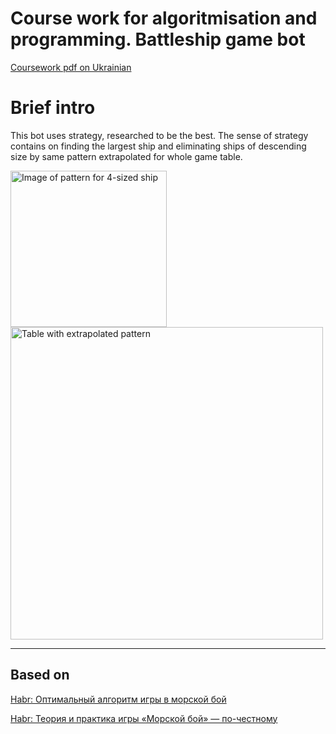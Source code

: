# Course work for algoritmisation and programming. Battleship game bot

[Coursework pdf on Ukrainian](https://drive.google.com/file/d/1RBoNDhCQRzoMW2OA1KUwqmEI0qJbliKe/view?usp=sharing)

# Brief intro

This bot uses strategy, researched to be the best. The sense of strategy contains on finding the largest ship and eliminating ships of descending size by same pattern extrapolated for whole game table.

<img src="https://gdurl.com/FNd3" alt="Image of pattern for 4-sized ship" width="250"/>

<img src="https://gdurl.com/vSPE" alt="Table with extrapolated pattern" width="500"/>


---
## Based on 

[Habr: Оптимальный алгоритм игры в морской бой](https://habr.com/ru/post/180995/)

[Habr: Теория и практика игры «Морской бой» — по-честному](https://habr.com/ru/post/82221/)
